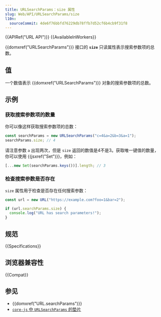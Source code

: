 ```yaml
---
title: URLSearchParams：size 属性
slug: Web/API/URLSearchParams/size
l10n:
  sourceCommit: 4de6f76bbfd76229db78ffb7d52cf6b4cb9f31f8
---
```


{{APIRef("URL API")}} {{AvailableInWorkers}}

{{domxref("URLSearchParams")}} 接口的 **`size`** 只读属性表示搜索参数项的总数。

## 值

一个数值表示 {{domxref("URLSearchParams")}} 对象的搜索参数项的总数。

## 示例

### 获取搜索参数项的数量

你可以像这样获取搜索参数项的总数：

```js
const searchParams = new URLSearchParams("c=4&a=2&b=3&a=1");
searchParams.size; // 4
```

请注意参数 `a` 出现两次，但是 `size` 返回的数值是4不是3。获取唯一键值的数量，你可以使用 {{jsxref("Set")}}，例如：

```js
[...new Set(searchParams.keys())].length; // 3
```

### 检查搜索参数是否存在

`size` 属性用于检查是否存在任何搜索参数：

```js
const url = new URL("https://example.com?foo=1&bar=2");

if (url.searchParams.size) {
  console.log("URL has search parameters!");
}
```

## 规范

{{Specifications}}

## 浏览器兼容性

{{Compat}}

## 参见

- {{domxref("URL.searchParams")}}
- [`core-js` 中 `URLSearchParams` 的垫片](https://github.com/zloirock/core-js#url-and-urlsearchparams)
